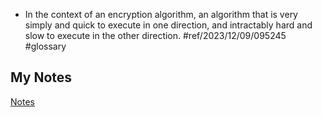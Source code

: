 - In the context of an encryption algorithm, an algorithm that is very simply and quick to execute in one direction, and intractably hard and slow to execute in the other direction. #ref/2023/12/09/095245 #glossary
## My Notes
[Notes](mynotes/trap-door-function-notes.md)
